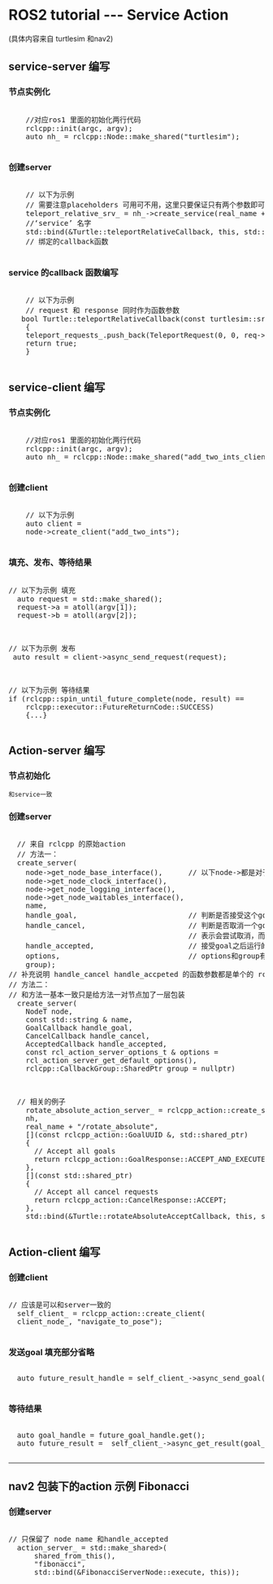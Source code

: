 # ROS2 tutorial --- Service Action
(具体内容来自 turtlesim 和nav2)

## service-server 编写
### 节点实例化
  <pre><blockcode> 
    //对应ros1 里面的初始化两行代码
    rclcpp::init(argc, argv);
    auto nh_ = rclcpp::Node::make_shared("turtlesim"); 
  </blockcode></pre>

### 创建server
  <pre><blockcode> 
    // 以下为示例
    // 需要注意placeholders 可用可不用，这里只要保证只有两个参数即可
    teleport_relative_srv_ = nh_->create_service<turtlesim::srv::TeleportRelative>(real_name + "/teleport_relative",   
    //‘service’ 名字
    std::bind(&Turtle::teleportRelativeCallback, this, std::placeholders::_1, std::placeholders::_2));
    // 绑定的callback函数
  </blockcode></pre>

### service 的callback 函数编写
  <pre><blockcode> 
    // 以下为示例
    // request 和 response 同时作为函数参数
   bool Turtle::teleportRelativeCallback(const turtlesim::srv::TeleportRelative::Request::SharedPtr req, turtlesim::srv::TeleportRelative::Response::SharedPtr)
    {
    teleport_requests_.push_back(TeleportRequest(0, 0, req->angular, req->linear, true));
    return true;
    }
  </blockcode></pre>

## service-client 编写

### 节点实例化
  <pre><blockcode> 
    //对应ros1 里面的初始化两行代码
    rclcpp::init(argc, argv);
    auto nh_ = rclcpp::Node::make_shared("add_two_ints_client"); 
  </blockcode></pre>

### 创建client
  <pre><blockcode> 
    // 以下为示例
    auto client =
    node->create_client<example_interfaces::srv::AddTwoInts>("add_two_ints");
  </blockcode></pre>

### 填充、发布、等待结果
<pre><blockcode> 
// 以下为示例 填充
  auto request = std::make_shared<example_interfaces::srv::AddTwoInts::Request>();
  request->a = atoll(argv[1]);
  request->b = atoll(argv[2]);
  </blockcode></pre>
  <pre><blockcode> 
// 以下为示例 发布
 auto result = client->async_send_request(request);
  </blockcode></pre>
  <pre><blockcode> 
// 以下为示例 等待结果
if (rclcpp::spin_until_future_complete(node, result) ==
    rclcpp::executor::FutureReturnCode::SUCCESS)
    {...}
  </blockcode></pre>

## Action-server 编写
### 节点初始化
    和service一致

### 创建server
  <pre><blockcode> 
  // 来自 rclcpp 的原始action
  // 方法一：
  create_server<ActionT>(
    node->get_node_base_interface(),      // 以下node->都是对于节点的依赖项
    node->get_node_clock_interface(),
    node->get_node_logging_interface(),
    node->get_node_waitables_interface(),
    name,
    handle_goal,                          // 判断是否接受这个goal的callback
    handle_cancel,                        // 判断是否取消一个goal 返回的值
                                          // 表示会尝试取消，而不是已经取消
    handle_accepted,                      // 接受goal之后运行的回调函数
    options,                              // options和group有默认值可以不填
    group);
// 补充说明 handle_cancel handle_accpeted 的函数参数都是单个的 rclcpp_action::ServerGoalHandle<>
// 方法二：
// 和方法一基本一致只是给方法一对节点加了一层包装
  create_server(                          
    NodeT node,
    const std::string & name,
    GoalCallback handle_goal,
    CancelCallback handle_cancel,
    AcceptedCallback handle_accepted,
    const rcl_action_server_options_t & options =      
    rcl_action_server_get_default_options(),
    rclcpp::CallbackGroup::SharedPtr group = nullptr)
  </blockcode></pre>
  

<pre><blockcode> 
  // 相关的例子
    rotate_absolute_action_server_ = rclcpp_action::create_server<turtlesim::action::RotateAbsolute>(
    nh,
    real_name + "/rotate_absolute",
    [](const rclcpp_action::GoalUUID &, std::shared_ptr<const turtlesim::action::RotateAbsolute::Goal>)
    {
      // Accept all goals
      return rclcpp_action::GoalResponse::ACCEPT_AND_EXECUTE;
    },
    [](const std::shared_ptr<RotateAbsoluteGoalHandle>)
    {
      // Accept all cancel requests
      return rclcpp_action::CancelResponse::ACCEPT;
    },
    std::bind(&Turtle::rotateAbsoluteAcceptCallback, this, std::placeholders::_1));
  </blockcode></pre>


## Action-client 编写

### 创建client
<pre><blockcode> 
// 应该是可以和server一致的
  self_client_ = rclcpp_action::create_client<nav2_msgs::action::NavigateToPose>(
  client_node_, "navigate_to_pose");
  </blockcode></pre>
### 发送goal 填充部分省略
<pre><blockcode> 
  auto future_result_handle = self_client_->async_send_goal(goal);
  </blockcode></pre>
### 等待结果
<pre><blockcode> 
  auto goal_handle = future_goal_handle.get();
  auto future_result =  self_client_->async_get_result(goal_handle);
  </blockcode></pre>

--------------------------

## nav2 包装下的action 示例 Fibonacci
### 创建server 

<pre><blockcode> 
// 只保留了 node name 和handle_accepted
  action_server_ = std::make_shared<nav2_util::SimpleActionServer<Fibonacci>>(
      shared_from_this(),
      "fibonacci",
      std::bind(&FibonacciServerNode::execute, this));
  </blockcode></pre>